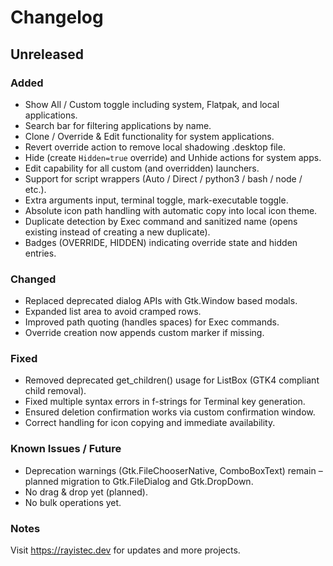 # Changelog

## Unreleased
### Added
- Show All / Custom toggle including system, Flatpak, and local applications.
- Search bar for filtering applications by name.
- Clone / Override & Edit functionality for system applications.
- Revert override action to remove local shadowing .desktop file.
- Hide (create `Hidden=true` override) and Unhide actions for system apps.
- Edit capability for all custom (and overridden) launchers.
- Support for script wrappers (Auto / Direct / python3 / bash / node / etc.).
- Extra arguments input, terminal toggle, mark-executable toggle.
- Absolute icon path handling with automatic copy into local icon theme.
- Duplicate detection by Exec command and sanitized name (opens existing instead of creating a new duplicate).
- Badges (OVERRIDE, HIDDEN) indicating override state and hidden entries.

### Changed
- Replaced deprecated dialog APIs with Gtk.Window based modals.
- Expanded list area to avoid cramped rows.
- Improved path quoting (handles spaces) for Exec commands.
- Override creation now appends custom marker if missing.

### Fixed
- Removed deprecated get_children() usage for ListBox (GTK4 compliant child removal).
- Fixed multiple syntax errors in f-strings for Terminal key generation.
- Ensured deletion confirmation works via custom confirmation window.
- Correct handling for icon copying and immediate availability.

### Known Issues / Future
- Deprecation warnings (Gtk.FileChooserNative, ComboBoxText) remain – planned migration to Gtk.FileDialog and Gtk.DropDown.
- No drag & drop yet (planned).
- No bulk operations yet.

### Notes
Visit https://rayistec.dev for updates and more projects.
